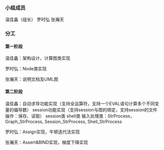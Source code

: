### 小组成员
温佳鑫（组长）
罗时弘
张瀚天

### 分工

#### 第一阶段
温佳鑫：架构设计，计算图类实现

罗时弘：Node类实现

张瀚天：说明文档及UML图

#### 第二阶段

温佳鑫：自动求导功能实现（支持全运算符，支持一个EVAL语句计算多个不同变量的偏导数）
               session功能实现（支持session与图的绑定，支持session的文件操作：保存、读取）
               session类
               shell类
               输入处理类：StrProcess，Graph_StrProcess, Session_StrProcess, Shell_StrProcess

罗时弘：Assign实现，牛顿迭代法实现

张瀚天：Assert&BIND实现，梯度下降实现